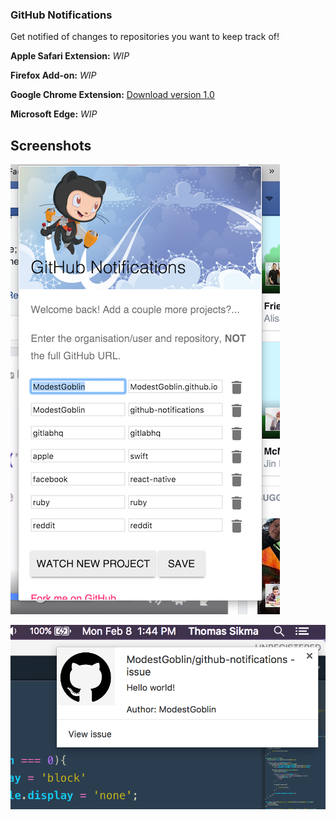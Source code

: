 ### GitHub Notifications

Get notified of changes to repositories you want to keep track of!

**Apple Safari Extension:** *WIP*

**Firefox Add-on:** *WIP*

**Google Chrome Extension:** [Download version 1.0](https://chrome.google.com/webstore/detail/github-notifications/lahlghihdacfigfokfmhbebnphanbfdg)

**Microsoft Edge:** *WIP*

## Screenshots

![](/images/screenshot.png)

![](/images/screenshot_2.png)